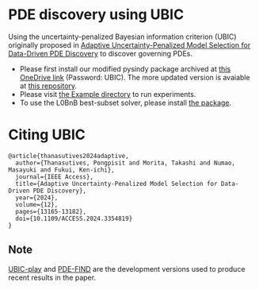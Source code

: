 # PDE discovery using UBIC
Using the uncertainty-penalized Bayesian information criterion (UBIC) originally proposed in [Adaptive Uncertainty-Penalized Model Selection for Data-Driven PDE Discovery](https://ieeexplore.ieee.org/document/10401233) to discover governing PDEs.

- Please first install our modified pysindy package archived at [this OneDrive link](https://chula-my.sharepoint.com/:u:/g/personal/pongpisit_t_alumni_chula_ac_th/EX7weU9tSe9BtbQjJXrGQG0Bxlj8d-nkEK6DZYsvLXbjhw) (Password: UBIC). The more updated version is avaiable at [this repository](https://github.com/Pongpisit-Thanasutives/pysindy).
- Please visit [the Example directory](Examples/) to run experiments.
- To use the L0BnB best-subset solver, please install [the package](https://github.com/Pongpisit-Thanasutives/l0bnb).

# Citing UBIC
```
@article{thanasutives2024adaptive,
  author={Thanasutives, Pongpisit and Morita, Takashi and Numao, Masayuki and Fukui, Ken-ichi},
  journal={IEEE Access},
  title={Adaptive Uncertainty-Penalized Model Selection for Data-Driven PDE Discovery},
  year={2024},
  volume={12},
  pages={13165-13182},
  doi={10.1109/ACCESS.2024.3354819}
}
```

## Note
[UBIC-play](https://github.com/Pongpisit-Thanasutives/UBIC-play) and [PDE-FIND](https://github.com/Pongpisit-Thanasutives/PDE-FIND) are the development versions used to produce recent results in the paper.

